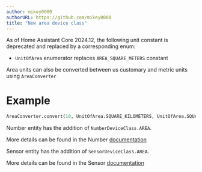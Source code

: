 ```yaml
---
author: mikey0000
authorURL: https://github.com/mikey0000
title: "New area device class"
---
```


As of Home Assistant Core 2024.12, the following unit constant is deprecated and replaced by a corresponding enum:

- `UnitOfArea` enumerator replaces `AREA_SQUARE_METERS` constant

Area units can also be converted between us customary and metric units using `AreaConverter`

# Example

```python
AreaConverter.convert(10, UnitOfArea.SQUARE_KILOMETERS, UnitOfArea.SQUARE_MILES)
```

Number entity has the addition of `NumberDeviceClass.AREA`.

More details can be found in the Number [documentation](/docs/core/entity/number#available-device-classes)

Sensor entity has the addition of `SensorDeviceClass.AREA`.

More details can be found in the Sensor [documentation](/docs/core/entity/sensor#available-device-classes)
